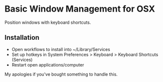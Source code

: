 # Basic Window Management for OSX

Position windows with keyboard shortcuts.

## Installation

- Open workflows to install into ~/Library/Services
- Set up hotkeys in System Preferences > Keyboard > Keyboard Shortcuts (Services)
- Restart open applications/computer

My apologies if you've bought something to handle this.
